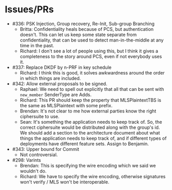# Issues/PRs

- #336: PSK Injection, Group recovery, Re-Init, Sub-group Branching
  - Britta: Confidentiality heals because of PCS, but authentication doesn't.
    This can let us keep some state separate from confidentiality, that can be
    used to detect man-in-the-middle at any time in the past.
  - Richard: I don't see a lot of people using this, but I think it gives a
    completeness to the story around PCS, even if not everybody uses it.
- #337: Replace DKDF by n-PRF in key schedule
  - Richard: I think this is good, it solves awkwardness around the order in
    which things are included.
- #342: Allow external proposals to be signed.
  - Raphael: We need to spell out explicitly that all that can be sent with
    `new_member` SenderType are Adds.
  - Richard: This PR should keep the property that MLSPlaintextTBS is the same
    as MLSPlaintext with some prefix.
  - Brendan: It's not clear to me how external parties know the right
    ciphersuite to use.
  - Sean: It's something the application needs to keep track of. So, the correct
    ciphersuite would be distributed along with the group's id. We should add a
    section to the architecture document about what things the application needs
    to keep track of, and if different types of deployments have different
    feature sets. Assign to Benjamin.
- #343: Upper bound for Commit
  - Not controversial.
- #298: Varints
  - Brendan: This is specifying the wire encoding which we said we wouldn't do.
  - Richard: We have to specify the wire encoding, otherwise signatures won't
    verify / MLS won't be interoperable.
